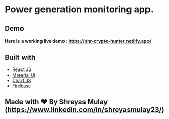 # Power generation monitoring app. 

## Demo
#### Here is a working live demo :  https://shr-crypto-hunter.netlify.app/

## Built with 

- [React JS](https://reactjs.org/)
- [Material UI](https://v4.mui.com/)
- [Chart JS](https://reactchartjs.github.io/react-chartjs-2/#/)
- [Firebase](https://firebase.google.com/)

## Made with ♥ By Shreyas Mulay (https://www.linkedin.com/in/shreyasmulay23/)
